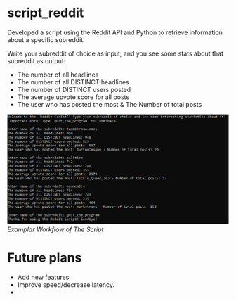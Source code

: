 # script_reddit
Developed a script using the Reddit API and Python to retrieve information about a specific subreddit.

Write your subreddit of choice as input, and you see some stats about that subreddit as output:

* The number of all headlines
* The number of all DISTINCT headlines
* The number of DISTINCT users posted
* The average upvote score for all posts
* The user who has posted the most & The Number of total posts

![Examplar Workflow of The Script](https://github.com/onatkaya/reddit_script/blob/main/screenshot1.PNG?raw=true) <br /> *Examplar Workflow of The Script*

# Future plans

* Add new features
* Improve speed/decrease latency.
*
